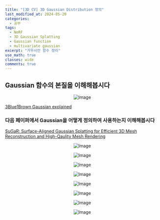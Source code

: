 ```yaml
---
title: "[3D CV] 3D Gaussian Distribution 정의"
last_modified_at: 2024-05-20
categories:
  - 공부
tags:
  - NeRF
  - 3D Gaussian Splatting
  - Gaussian function
  - multivariate gaussian
excerpt: "가우시안 함수 정리"
use_math: true
classes: wide
comments: true
---
```


## Gaussian 함수의 본질을 이해해봅시다

<p align="center">
  <img src="https://github.com/sandokim/sandokim.github.io/assets/74639652/c07e2cfd-b519-42a1-a73d-8bf520c44dcd" alt="Image">
</p>

[3Blue1Brown Gaussian explained](https://youtu.be/d_qvLDhkg00?si=j1EeVB9_Q1Wh6cDq&t=133)


### 다음 페이퍼에서 Gaussian을 어떻게 정의하여 사용하는지 이해해봅시다
[SuGaR: Surface-Aligned Gaussian Splatting for Efficient 3D Mesh Reconstruction and High-Qaulity Mesh Rendering](https://arxiv.org/abs/2311.12775)

<p align="center">
  <img src="https://github.com/sandokim/sandokim.github.io/assets/74639652/3779fe35-89f7-419a-9458-9ee6eeb3ce4f" alt="Image">
</p>

<p align="center">
  <img src="https://github.com/sandokim/sandokim.github.io/assets/74639652/c743077e-0d77-48e6-ac06-54e7eef11f50" alt="Image">
</p>

<p align="center">
  <img src="https://github.com/sandokim/sandokim.github.io/assets/74639652/5747ebab-25f3-4023-ae97-3f5d7e87a35e" alt="Image">
</p>

<p align="center">
  <img src="https://github.com/sandokim/sandokim.github.io/assets/74639652/a8c6bdda-b218-4e06-928b-ad39e67ac058" alt="Image">
</p>

<p align="center">
  <img src="https://github.com/sandokim/sandokim.github.io/assets/74639652/6ab01ed3-46ae-48b6-aa8c-2dc51e838fc1" alt="Image">
</p>

<p align="center">
  <img src="https://github.com/sandokim/sandokim.github.io/assets/74639652/6961282c-f064-4a7a-add7-55d6e667fb18" alt="Image">
</p>

<p align="center">
  <img src="https://github.com/sandokim/sandokim.github.io/assets/74639652/dcd87336-a0ae-40cf-afa6-2bef9b522abd" alt="Image">
</p>

<p align="center">
  <img src="https://github.com/sandokim/sandokim.github.io/assets/74639652/da0d6317-221f-442d-a7f4-6162e9d6ada2" alt="Image">
</p>





